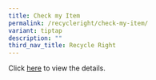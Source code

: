 ```yaml
---
title: Check my Item
permalink: /recycleright/check-my-item/
variant: tiptap
description: ""
third_nav_title: Recycle Right
---
```

<p>Click <a href="/files/Recycle Right/recycling_guide_final.pdf" rel="noopener noreferrer nofollow" target="_blank">here</a> to
view the details.</p>